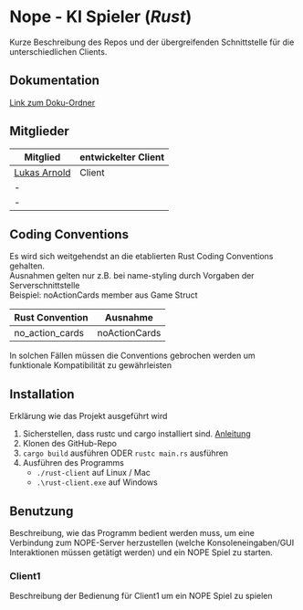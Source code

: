 # Nope - KI Spieler (_Rust_)

Kurze Beschreibung des Repos und der übergreifenden Schnittstelle für die unterschiedlichen Clients.


## Dokumentation
[Link zum Doku-Ordner](https://github.com/Nope-Cardgame/Repo-Template/Doku-Ordner)


## Mitglieder
| Mitglied                                      | entwickelter Client | 
|-----------------------------------------------|---------------------|
| [Lukas Arnold](https://github.com/JudiTeller) | Client              |
| -                                             | 
| -                                             | 

## Coding Conventions
Es wird sich weitgehendst an die etablierten Rust Coding Conventions gehalten. <br>
Ausnahmen gelten nur z.B. bei name-styling durch Vorgaben der Serverschnittstelle <br>
Beispiel: noActionCards member aus Game Struct<br>

| Rust Convention | Ausnahme      |
|-----------------|---------------|
| no_action_cards | noActionCards |

In solchen Fällen müssen die Conventions gebrochen werden um funktionale Kompatibilität zu gewährleisten

## Installation

Erklärung wie das Projekt ausgeführt wird

1. Sicherstellen, dass rustc und cargo installiert sind. [Anleitung](https://www.rust-lang.org/tools/install)
2. Klonen des GitHub-Repo
3. `cargo build` ausführen ODER `rustc main.rs` ausführen 
4. Ausführen des Programms
   - `./rust-client` auf Linux / Mac
   - `.\rust-client.exe` auf Windows


## Benutzung
<!--- TODO --->
Beschreibung, wie das Programm bedient werden muss, um eine Verbindung zum NOPE-Server herzustellen (welche Konsoleneingaben/GUI Interaktionen müssen getätigt werden) und ein NOPE Spiel zu starten.

### Client1
Beschreibung der Bedienung für Client1 um ein NOPE Spiel zu spielen
